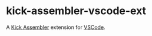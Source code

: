 # kick-assembler-vscode-ext

A [Kick Assembler](http://www.theweb.dk/KickAssembler/Main.html#frontpage) extension for [VSCode](https://code.visualstudio.com/).